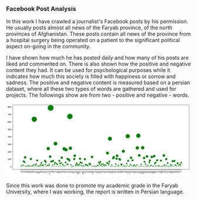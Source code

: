 ### Facebook Post Analysis

In this work I have crawled a journalist's Facebook posts by his permission. He usually posts almost all news of the Faryab province, of the north provinces of Afghanistan. These posts contain all news of the province from a hospital surgery being operated on a patient to the significant political aspect on-going in the community. 

I have shown how much he has posted daily and how many of his posts are liked and commented on. There is also shown how the positive and negative content they had. It can be used for psychological purposes while it indicates how much this society is filled with happiness or sorrow and sadness. The positive and negative content is measured based on a persian dataset, where all these two types of words are gathered and used for projects. The followings show are from two - positive and negative - words.

![Poitive words](images/all_pos_words.jpg)

Since this work was done to promote my academic grade in the Faryab University, where I was working, the report is written in Persian language.
